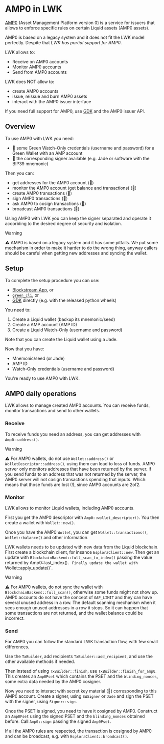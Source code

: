 # AMP0 in LWK

[AMP0](https://blockstream.com/amp/) (Asset Management Platform version 0) is a service for issuers that allows to enforce specific rules on certain Liquid assets (AMP0 assets).

AMP0 is based on a legacy system and it does not fit the LWK model perfectly.
Despite that _LWK has partial support for AMP0_.

LWK allows to:
* Receive on AMP0 accounts
* Monitor AMP0 accounts
* Send from AMP0 accounts

LWK does NOT allow to:
* create AMP0 accounts
* issue, reissue and burn AMP0 assets
* interact with the AMP0 issuer interface

If you need full support for AMP0, use [GDK](https://github.com/blockstream/gdk) and the AMP0 issuer API.

## Overview

To use AMP0 with LWK you need:
* 👀 some Green Watch-Only credentials (username and password) for a Green Wallet with an AMP account
* 🔑 the corresponding signer available (e.g. Jade or software with the BIP39 mnemonic)

Then you can:
* get addresses for the AMP0 account (👀)
* monitor the AMP0 account (get balance and transactions) (👀)
* create AMP0 transactions (👀)
* sign AMP0 transactions (🔑)
* ask AMP0 to cosign transactions (👀)
* broadcast AMP0 transactions (👀)

Using AMP0 with LWK you can keep the signer separated and operate it accoriding to the desired degree of security and isolation.

> [!WARNING]
> ⚠️ AMP0 is based on a legacy system and it has some pitfalls.
> We put some mechanism in order to make it harder to do the wrong thing, anyway callers should be careful when getting new addresses and syncing the wallet.

## Setup

To complete the setup procedure you can use:
* [Blockstream App](https://blockstream.com/app/), or
* [`green_cli`](https://github.com/Blockstream/green_cli/), or
* [GDK](https://github.com/blockstream/gdk) directly (e.g. with the released python wheels)

You need to:
1. Create a Liquid wallet (backup its mnemonic/seed)
2. Create a AMP account (AMP ID)
3. Create a Liquid Watch-Only (username and password)

Note that you can create the Liquid wallet using a Jade.

Now that you have:
* Mnemonic/seed (or Jade)
* AMP ID
* Watch-Only credentials (username and password)

You're ready to use AMP0 with LWK.

## AMP0 daily operations

LWK allows to manage created AMP0 accounts.
You can receive funds, monitor transactions and send to other wallets.

### Receive
To receive funds you need an address, you can get addresses with `Amp0::address()`.

> [!WARNING]
> ⚠️ For AMP0 wallets, do not use `Wollet::address()` or `WolletDescriptor::address()`, using them can lead to loss of funds.
> AMP0 server only monitors addresses that have been returned by the server.
> If you send funds to an address that was not returned by the server, the AMP0 server will not cosign transactions spending that inputs.
> Which means that those funds are lost (!), since AMP0 accounts are 2of2.

### Monitor
LWK allows to monitor Liquid wallets, including AMP0 accounts.

First you get the AMP0 descriptor with `Amp0::wollet_descriptor()`.
You then create a wallet with `Wollet::new()`.

Once you have the AMP0 `Wollet`, you can get `Wollet::transactions()`, `Wollet::balance()` and other information.

LWK wallets needs to be updated with new data from the Liquid blockchain.
First create a blockchain client, for insance `EsploraClient::new`.
Then get an update with `BlockchainBackend::full_scan_to_index()` passing the value returned by Amp0::last_index()`.
Finally update the wallet with `Wollet::apply_update()`.

> [!WARNING]
> ⚠️ For AMP0 wallets, do not sync the wallet with `BlockchainBackend::full_scan()`, otherwise some funds might not show up.
> AMP0 accounts do not have the concept of `GAP_LIMIT` and they can have several unused address in a row.
> The default scanning mechanism when it sees enough unused addresses in a row it stops.
> So it can happen that some transactions are not returned, and the wallet balance could be incorrect.

### Send
For AMP0 you can follow the standard LWK transaction flow, with few small differences.

Use the `TxBuilder`, add recipients `TxBuilder::add_recipient`, and use the other available methods if needed.

Then instead of using `TxBuilder::finish`, use `TxBuilder::finish_for_amp0`.
This creates an `Amp0Pset` which contains the PSET and the `blinding_nonces`, some extra data needed by the AMP0 cosigner.

Now you need to interact with secret key material (🔑) corresponding to this AMP0 account.
Create a signer, using `SWSigner` or `Jade` and sign the PSET with the signer, using `Signer::sign`.

Once the PSET is signed, you need to have it cosigned by AMP0.
Construct an `Amp0Pset` using the signed PSET and the `blinding_nonces` obtained before.
Call `Amp0::sign` passing the signed `Amp0Pset`.

If all the AMP0 rules are respected, the transaction is cosigned by AMP0 and can be broadcast, e.g. with `EsploraClient::broadcast()`.
